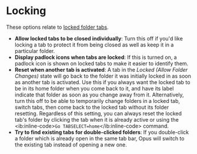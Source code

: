 # Locking

These options relate to [locked folder tabs](/Manual/basic_concepts/the_lister/tabs/locked_tabs.md).

- **Allow locked tabs to be closed individually**: Turn this off if you'd like locking a tab to protect it from being closed as well as keep it in a particular folder.
- **Display padlock icons when tabs are locked**: If this is turned on, a padlock icon is shown on locked tabs to make it easier to identify them.
- **Reset when another tab is activated**: A tab in the *Locked (Allow Folder Changes)* state will go back to the folder it was initially locked in as soon as another tab is activated. Use this if you always want the locked tab to be in its home folder when you come back to it, and have its label indicate that folder as soon as you change away from it. Alternatively, turn this off to be able to temporarily change folders in a locked tab, switch tabs, then come back to the locked tab without its folder resetting. Regardless of this setting, you can always reset the locked tab's folder by clicking the tab when it is already active or using the \<ib:inline-code\>`Go TABSELECT=home`\</ib:inline-code\> command.
- **Try to find existing tabs for double-clicked folders**: If you double-click a folder which is already open in the same tab bar, Opus will switch to the existing tab instead of opening a new one.

